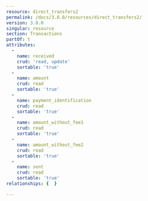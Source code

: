 ```yaml
---
resource: direct_transfers2
permalink: /docs/3.0.0/resources/direct_transfers2/
version: 3.0.0
singular: resource
section: Transactions
partOf: t
attributes:
  -
    name: received
    crud: 'read, update'
    sortable: 'true'
  -
    name: amount
    crud: read
    sortable: 'true'
  -
    name: payment_identification
    crud: read
    sortable: 'true'
  -
    name: amount_without_fee1
    crud: read
    sortable: 'true'
  -
    name: amount_without_fee2
    crud: read
    sortable: 'true'
  -
    name: sent
    crud: read
    sortable: 'true'
relationships: {  }

---
```

